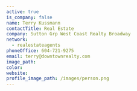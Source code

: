 ```yaml
---
active: true
is_company: false
name: Terry Kussmann
contactTitle: Real Estate
company: Sutton Grp West Coast Realty Broadway
network:
  - realestateagents
phoneOffice: 604-721-9275
email: terry@downtownrealty.com
image_path:
color:
website:
profile_image_path: /images/person.png
---
```

